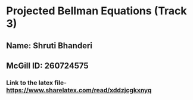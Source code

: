 # Projected Bellman Equations (Track 3)

## Name: Shruti Bhanderi
## McGill ID: 260724575



### Link to the latex file-  https://www.sharelatex.com/read/xddzjcgkxnyq

